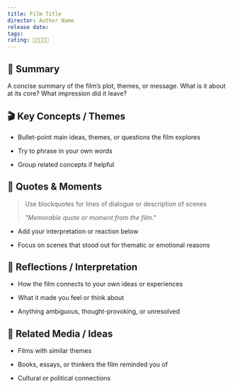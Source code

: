 ```yaml
---
title: Film Title
director: Author Name
release date: 
tags: 
rating: 🌟🌟🌟🌟🌟
---
```

## 📝 Summary

A concise summary of the film’s plot, themes, or message. What is it about at its core? What impression did it leave?

## 🎬 Key Concepts / Themes

- Bullet-point main ideas, themes, or questions the film explores
    
- Try to phrase in your own words
    
- Group related concepts if helpful
    

## 💬 Quotes & Moments

> Use blockquotes for lines of dialogue or description of scenes
> 
> _"Memorable quote or moment from the film."_

- Add your interpretation or reaction below
    
- Focus on scenes that stood out for thematic or emotional reasons
    

## 🧠 Reflections / Interpretation

- How the film connects to your own ideas or experiences
    
- What it made you feel or think about
    
- Anything ambiguous, thought-provoking, or unresolved
    

## 🔗 Related Media / Ideas

- Films with similar themes
    
- Books, essays, or thinkers the film reminded you of
    
- Cultural or political connections